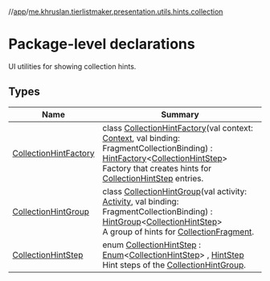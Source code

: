 //[app](../../index.md)/[me.khruslan.tierlistmaker.presentation.utils.hints.collection](index.md)

# Package-level declarations

UI utilities for showing collection hints.

## Types

| Name | Summary |
|---|---|
| [CollectionHintFactory](-collection-hint-factory/index.md) | class [CollectionHintFactory](-collection-hint-factory/index.md)(val context: [Context](https://developer.android.com/reference/kotlin/android/content/Context.html), val binding: FragmentCollectionBinding) : [HintFactory](../me.khruslan.tierlistmaker.presentation.utils.hints.core/-hint-factory/index.md)&lt;[CollectionHintStep](-collection-hint-step/index.md)&gt; <br>Factory that creates hints for [CollectionHintStep](-collection-hint-step/index.md) entries. |
| [CollectionHintGroup](-collection-hint-group/index.md) | class [CollectionHintGroup](-collection-hint-group/index.md)(val activity: [Activity](https://developer.android.com/reference/kotlin/android/app/Activity.html), val binding: FragmentCollectionBinding) : [HintGroup](../me.khruslan.tierlistmaker.presentation.utils.hints.core/-hint-group/index.md)&lt;[CollectionHintStep](-collection-hint-step/index.md)&gt; <br>A group of hints for [CollectionFragment](../me.khruslan.tierlistmaker.presentation.screens.home/-collection-fragment/index.md). |
| [CollectionHintStep](-collection-hint-step/index.md) | enum [CollectionHintStep](-collection-hint-step/index.md) : [Enum](https://kotlinlang.org/api/latest/jvm/stdlib/kotlin/-enum/index.html)&lt;[CollectionHintStep](-collection-hint-step/index.md)&gt; , [HintStep](../me.khruslan.tierlistmaker.presentation.utils.hints.core/-hint-step/index.md)<br>Hint steps of the [CollectionHintGroup](-collection-hint-group/index.md). |
